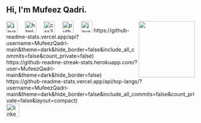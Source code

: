 <h2 align="left">Hi, I'm Mufeez Qadri.</h2>
<img align="right" height="150" src="https://i.giphy.com/media/v1.Y2lkPTc5MGI3NjExd3RtODVxOWV5emVnYWl4NXZzZzQ5dncwOGNlaGUzeHp4cm4zd2xlbyZlcD12MV9pbnRlcm5hbF9naWZfYnlfaWQmY3Q9dg/9zn5QnaEZuDlXtGAPZ/giphy.gif"  />
<div align="left">
  <img src="https://cdn.jsdelivr.net/gh/devicons/devicon/icons/javascript/javascript-original.svg" height="30" alt="javascript logo"  />
  <img width="12" />
  <img src="https://cdn.jsdelivr.net/gh/devicons/devicon/icons/html5/html5-original.svg" height="30" alt="html5 logo"  />
  <img width="12" />
  <img src="https://cdn.jsdelivr.net/gh/devicons/devicon/icons/css3/css3-original.svg" height="30" alt="css3 logo"  />
  <img width="12" />
  <img src="https://cdn.jsdelivr.net/gh/devicons/devicon/icons/python/python-original.svg" height="30" alt="python logo"  />
  <img width="12" />
  <img src="https://cdn.jsdelivr.net/gh/devicons/devicon/icons/java/java-original.svg" height="30" alt="java logo"  />
  https://github-readme-stats.vercel.app/api?username=MufeezQadri-main&theme=dark&hide_border=false&include_all_commits=false&count_private=false)<br/>
  https://github-readme-streak-stats.herokuapp.com/?user=MufeezQadri-main&theme=dark&hide_border=false)<br/>
  https://github-readme-stats.vercel.app/api/top-langs/?username=MufeezQadri-main&theme=dark&hide_border=false&include_all_commits=false&count_private=false&layout=compact)
</div>
<div align="left">
  <a href="https://www.linkedin.com/in/mufeezqadri/" target="_blank">
    <img src="https://img.shields.io/static/v1?message=LinkedIn&logo=linkedin&label=&color=0077B5&logoColor=white&labelColor=&style=for-the-badge" height="35" alt="linkedin logo"  />
  </a>
</div>
